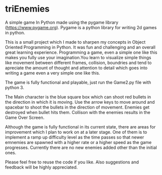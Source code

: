 # triEnemies
A simple game In Python made using the pygame library (https://www.pygame.org). Pygame is a python library for writing 2d games in python.

This is a small project which I made to sharpen my concepts in Object Oriented Programming in Python. 
It was fun and challenging and an overall great learning experience. Programming a game, even a simple one like this makes you fully use your imagination.You learn to visualize simple things like movement between different frames, collision, boundries and tend to apreciate the amount of thought and attention to detail which goes into writing a game even a very simple one like this.

The game is fully functional and playable, just run the Game2.py file with python 3. 

The Main character is the blue square box which can shoot red bullets in the direction in which it is moving. Use the arrow keys to move around and spacebar to shoot the bullets in the direction of movement. Enemies get destroyed when bullet hits them. Collison with the enemies results in the Game Over Screen.

Although the game is fully functional in its current state, there are areas for improvement which I plan to work on at a later stage. One of them is to implement a ramp up difficulty level as the time passes so that newer emnemies are spawned with a higher rate or a higher speed as the game progresses. Currently there are no new enemies added other than the initial ones.


Please feel free to reuse the code if you like. Also suggestions and feedback will be highly appreciated. 




